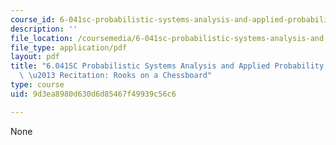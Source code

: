 ```yaml
---
course_id: 6-041sc-probabilistic-systems-analysis-and-applied-probability-fall-2013
description: ''
file_location: /coursemedia/6-041sc-probabilistic-systems-analysis-and-applied-probability-fall-2013/9d3ea8980d630d6d85467f49939c56c6_MIT6_041SCF13_Rooks_on_a_Chessboard_300k.pdf
file_type: application/pdf
layout: pdf
title: "6.041SC Probabilistic Systems Analysis and Applied Probability, Fall 2013Transcript\
  \ \u2013 Recitation: Rooks on a Chessboard"
type: course
uid: 9d3ea8980d630d6d85467f49939c56c6

---
```

None